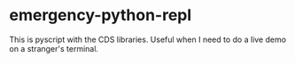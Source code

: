 # emergency-python-repl
This is pyscript with the CDS libraries. Useful when I need to do a live demo on a stranger's terminal.

